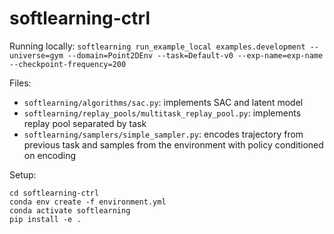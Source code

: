 # softlearning-ctrl

Running locally:
`softlearning run_example_local examples.development --universe=gym --domain=Point2DEnv --task=Default-v0
--exp-name=exp-name --checkpoint-frequency=200`

Files:
- `softlearning/algorithms/sac.py`: implements SAC and latent model
- `softlearning/replay_pools/multitask_replay_pool.py`: implements replay pool separated by task
- `softlearning/samplers/simple_sampler.py`: encodes trajectory from previous task and samples from the environment with policy conditioned on encoding

Setup:

```
cd softlearning-ctrl
conda env create -f environment.yml
conda activate softlearning
pip install -e .
```
